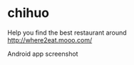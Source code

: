 # chihuo
Help you find the best restaurant around <br />
http://where2eat.mooo.com/<br />


Android app screenshot<br />

<br />
<br />
<br />
<br />
<br />
<br />
<br />


